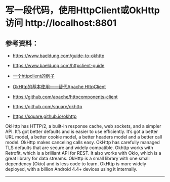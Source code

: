# 写一段代码，使用HttpClient或OkHttp访问 http://localhost:8801

## 参考资料：

- https://www.baeldung.com/guide-to-okhttp
- https://www.baeldung.com/httpclient-guide

- [一个httpclient的例子](
https://mkyong.com/java/apache-httpclient-examples/?__cf_chl_captcha_tk__=b5cff382756bcc1c414a29156b47539ed5d4efe3-1603610476-0-AadQz0dGqtP53bGr5nsK88MAh3cDgrEru3oiYamj11AulnmNCW0wH7LQBNZopSTsVJ5xAVJh89coco29CGFiqX2GL7R2jo-2G1a7TteFJ2K4DVxSUgS5NlLyNAarD7soXojEj32dB4Be6yjy2eK3dpbk7WbEBFTXAcnn5msM3Oa5HUf6Z6IOSrc5DrzMYt9qr6pXfGusaWN7k0vp4O_M6neaoY1KD6anVV4rr4KJULyRBUcrOcd2a0T6b0uXnAj2K7G56xf6RRnGQ3CI1bkV5KPBRPFSkG-mDI9M2Ge-ReZHTABr7vmdahy9IBY-zWUUQ8taV4E0M0bUN24nwu8O43itjgMC1lOlBDsh5VT5kt2I45vJEf45-bhfyqpm0KNSlk3tl0r5xNbD-wi03i8jVgfCH2S2PLF1Cgd7SatADmFusjw3ae6Yd7EHUwDGKccmRvouwbdV2ZU21jOphuz-wTl_Xe_NPKfDW894EbmyBQ3m78SXB1EoAtA_ZxbGA_LiYMlGgzFYU_MmYIU8q_DfEhkHBS1eJHphbKWdaSZbnI19zq9sA9h-V6oyh58Q-f_VMzj_e_Qhw6GEVzvyQzPhZYM)
- [OkHttp的基本使用——替代Apache HttpClient](https://www.jianshu.com/p/543b4766d25e)



- https://github.com/apache/httpcomponents-client
- https://github.com/square/okhttp
- https://square.github.io/okhttp


OkHttp has HTTP/2, a built-in response cache, web sockets, and a simpler API. It’s got better defaults and is easier to use efficiently. It’s got a better URL model, a better cookie model, a better headers model and a better call model. OkHttp makes canceling calls easy. OkHttp has carefully managed TLS defaults that are secure and widely compatible. Okhttp works with Retrofit, which is a brilliant API for REST. It also works with Okio, which is a great library for data streams. OkHttp is a small library with one small dependency (Okio) and is less code to learn. OkHttp is more widely deployed, with a billion Android 4.4+ devices using it internally.

---

